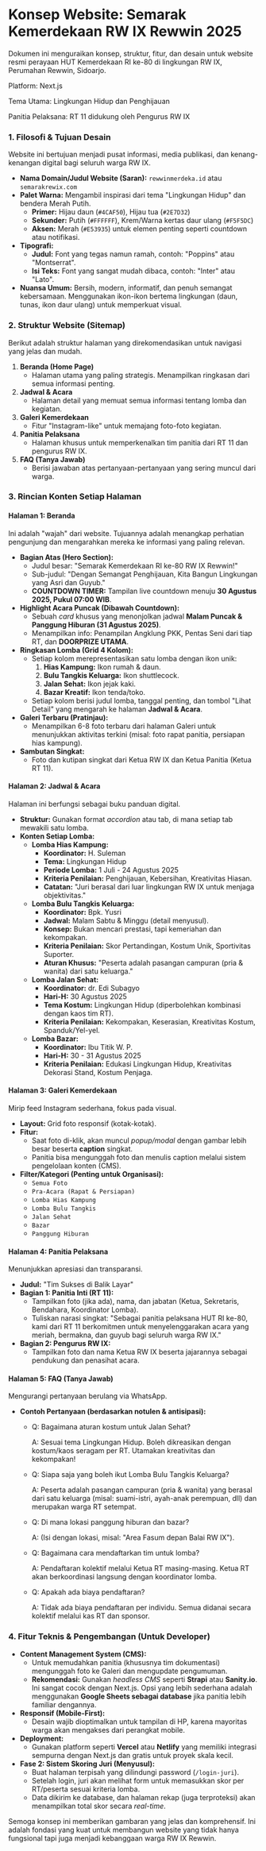 # Konsep Website: Semarak Kemerdekaan RW IX Rewwin 2025

Dokumen ini menguraikan konsep, struktur, fitur, dan desain untuk website resmi perayaan HUT Kemerdekaan RI ke-80 di lingkungan RW IX, Perumahan Rewwin, Sidoarjo.

Platform: Next.js

Tema Utama: Lingkungan Hidup dan Penghijauan

Panitia Pelaksana: RT 11 didukung oleh Pengurus RW IX

### 1. Filosofi & Tujuan Desain

Website ini bertujuan menjadi pusat informasi, media publikasi, dan kenang-kenangan digital bagi seluruh warga RW IX.

- **Nama Domain/Judul Website (Saran):** `rewwinmerdeka.id` atau `semarakrewix.com`
- **Palet Warna:** Mengambil inspirasi dari tema "Lingkungan Hidup" dan bendera Merah Putih.
  - **Primer:** Hijau daun (`#4CAF50`), Hijau tua (`#2E7D32`)
  - **Sekunder:** Putih (`#FFFFFF`), Krem/Warna kertas daur ulang (`#F5F5DC`)
  - **Aksen:** Merah (`#E53935`) untuk elemen penting seperti countdown atau notifikasi.
- **Tipografi:**
  - **Judul:** Font yang tegas namun ramah, contoh: "Poppins" atau "Montserrat".
  - **Isi Teks:** Font yang sangat mudah dibaca, contoh: "Inter" atau "Lato".
- **Nuansa Umum:** Bersih, modern, informatif, dan penuh semangat kebersamaan. Menggunakan ikon-ikon bertema lingkungan (daun, tunas, ikon daur ulang) untuk memperkuat visual.

### 2. Struktur Website (Sitemap)

Berikut adalah struktur halaman yang direkomendasikan untuk navigasi yang jelas dan mudah.

1. **Beranda (Home Page)**
   - Halaman utama yang paling strategis. Menampilkan ringkasan dari semua informasi penting.
2. **Jadwal & Acara**
   - Halaman detail yang memuat semua informasi tentang lomba dan kegiatan.
3. **Galeri Kemerdekaan**
   - Fitur "Instagram-like" untuk memajang foto-foto kegiatan.
4. **Panitia Pelaksana**
   - Halaman khusus untuk memperkenalkan tim panitia dari RT 11 dan pengurus RW IX.
5. **FAQ (Tanya Jawab)**
   - Berisi jawaban atas pertanyaan-pertanyaan yang sering muncul dari warga.

### 3. Rincian Konten Setiap Halaman

#### **Halaman 1: Beranda**

Ini adalah "wajah" dari website. Tujuannya adalah menangkap perhatian pengunjung dan mengarahkan mereka ke informasi yang paling relevan.

- **Bagian Atas (Hero Section):**
  - Judul besar: "Semarak Kemerdekaan RI ke-80 RW IX Rewwin!"
  - Sub-judul: "Dengan Semangat Penghijauan, Kita Bangun Lingkungan yang Asri dan Guyub."
  - **COUNTDOWN TIMER:** Tampilan live countdown menuju **30 Agustus 2025, Pukul 07:00 WIB**.
- **Highlight Acara Puncak (Dibawah Countdown):**
  - Sebuah *card* khusus yang menonjolkan jadwal **Malam Puncak & Panggung Hiburan (31 Agustus 2025)**.
  - Menampilkan info: Penampilan Angklung PKK, Pentas Seni dari tiap RT, dan **DOORPRIZE UTAMA**.
- **Ringkasan Lomba (Grid 4 Kolom):**
  - Setiap kolom merepresentasikan satu lomba dengan ikon unik:
    1. **Hias Kampung:** Ikon rumah & daun.
    2. **Bulu Tangkis Keluarga:** Ikon shuttlecock.
    3. **Jalan Sehat:** Ikon jejak kaki.
    4. **Bazar Kreatif:** Ikon tenda/toko.
  - Setiap kolom berisi judul lomba, tanggal penting, dan tombol "Lihat Detail" yang mengarah ke halaman **Jadwal & Acara**.
- **Galeri Terbaru (Pratinjau):**
  - Menampilkan 6-8 foto terbaru dari halaman Galeri untuk menunjukkan aktivitas terkini (misal: foto rapat panitia, persiapan hias kampung).
- **Sambutan Singkat:**
  - Foto dan kutipan singkat dari Ketua RW IX dan Ketua Panitia (Ketua RT 11).

#### **Halaman 2: Jadwal & Acara**

Halaman ini berfungsi sebagai buku panduan digital.

- **Struktur:** Gunakan format *accordion* atau tab, di mana setiap tab mewakili satu lomba.
- **Konten Setiap Lomba:**
  - **Lomba Hias Kampung:**
    - **Koordinator:** H. Suleman
    - **Tema:** Lingkungan Hidup
    - **Periode Lomba:** 1 Juli - 24 Agustus 2025
    - **Kriteria Penilaian:** Penghijauan, Kebersihan, Kreativitas Hiasan.
    - **Catatan:** "Juri berasal dari luar lingkungan RW IX untuk menjaga objektivitas."
  - **Lomba Bulu Tangkis Keluarga:**
    - **Koordinator:** Bpk. Yusri
    - **Jadwal:** Malam Sabtu & Minggu (detail menyusul).
    - **Konsep:** Bukan mencari prestasi, tapi kemeriahan dan kekompakan.
    - **Kriteria Penilaian:** Skor Pertandingan, Kostum Unik, Sportivitas Suporter.
    - **Aturan Khusus:** "Peserta adalah pasangan campuran (pria & wanita) dari satu keluarga."
  - **Lomba Jalan Sehat:**
    - **Koordinator:** dr. Edi Subagyo
    - **Hari-H:** 30 Agustus 2025
    - **Tema Kostum:** Lingkungan Hidup (diperbolehkan kombinasi dengan kaos tim RT).
    - **Kriteria Penilaian:** Kekompakan, Keserasian, Kreativitas Kostum, Spanduk/Yel-yel.
  - **Lomba Bazar:**
    - **Koordinator:** Ibu Titik W. P.
    - **Hari-H:** 30 - 31 Agustus 2025
    - **Kriteria Penilaian:** Edukasi Lingkungan Hidup, Kreativitas Dekorasi Stand, Kostum Penjaga.

#### **Halaman 3: Galeri Kemerdekaan**

Mirip feed Instagram sederhana, fokus pada visual.

- **Layout:** Grid foto responsif (kotak-kotak).
- **Fitur:**
  - Saat foto di-klik, akan muncul *popup/modal* dengan gambar lebih besar beserta **caption** singkat.
  - Panitia bisa mengunggah foto dan menulis caption melalui sistem pengelolaan konten (CMS).
- **Filter/Kategori (Penting untuk Organisasi):**
  - `Semua Foto`
  - `Pra-Acara (Rapat & Persiapan)`
  - `Lomba Hias Kampung`
  - `Lomba Bulu Tangkis`
  - `Jalan Sehat`
  - `Bazar`
  - `Panggung Hiburan`

#### **Halaman 4: Panitia Pelaksana**

Menunjukkan apresiasi dan transparansi.

- **Judul:** "Tim Sukses di Balik Layar"
- **Bagian 1: Panitia Inti (RT 11):**
  - Tampilkan foto (jika ada), nama, dan jabatan (Ketua, Sekretaris, Bendahara, Koordinator Lomba).
  - Tuliskan narasi singkat: "Sebagai panitia pelaksana HUT RI ke-80, kami dari RT 11 berkomitmen untuk menyelenggarakan acara yang meriah, bermakna, dan guyub bagi seluruh warga RW IX."
- **Bagian 2: Pengurus RW IX:**
  - Tampilkan foto dan nama Ketua RW IX beserta jajarannya sebagai pendukung dan penasihat acara.

#### **Halaman 5: FAQ (Tanya Jawab)**

Mengurangi pertanyaan berulang via WhatsApp.

- **Contoh Pertanyaan (berdasarkan notulen & antisipasi):**

  - Q: Bagaimana aturan kostum untuk Jalan Sehat?

    A: Sesuai tema Lingkungan Hidup. Boleh dikreasikan dengan kostum/kaos seragam per RT. Utamakan kreativitas dan kekompakan!

  - Q: Siapa saja yang boleh ikut Lomba Bulu Tangkis Keluarga?

    A: Peserta adalah pasangan campuran (pria & wanita) yang berasal dari satu keluarga (misal: suami-istri, ayah-anak perempuan, dll) dan merupakan warga RT setempat.

  - Q: Di mana lokasi panggung hiburan dan bazar?

    A: (Isi dengan lokasi, misal: "Area Fasum depan Balai RW IX").

  - Q: Bagaimana cara mendaftarkan tim untuk lomba?

    A: Pendaftaran kolektif melalui Ketua RT masing-masing. Ketua RT akan berkoordinasi langsung dengan koordinator lomba.

  - Q: Apakah ada biaya pendaftaran?

    A: Tidak ada biaya pendaftaran per individu. Semua didanai secara kolektif melalui kas RT dan sponsor.

### 4. Fitur Teknis & Pengembangan (Untuk Developer)

- **Content Management System (CMS):**
  - Untuk memudahkan panitia (khususnya tim dokumentasi) mengunggah foto ke Galeri dan mengupdate pengumuman.
  - **Rekomendasi:** Gunakan *headless CMS* seperti **Strapi** atau **Sanity.io**. Ini sangat cocok dengan Next.js. Opsi yang lebih sederhana adalah menggunakan **Google Sheets sebagai database** jika panitia lebih familiar dengannya.
- **Responsif (Mobile-First):**
  - Desain wajib dioptimalkan untuk tampilan di HP, karena mayoritas warga akan mengakses dari perangkat mobile.
- **Deployment:**
  - Gunakan platform seperti **Vercel** atau **Netlify** yang memiliki integrasi sempurna dengan Next.js dan gratis untuk proyek skala kecil.
- **Fase 2: Sistem Skoring Juri (Menyusul):**
  - Buat halaman terpisah yang dilindungi password (`/login-juri`).
  - Setelah login, juri akan melihat form untuk memasukkan skor per RT/peserta sesuai kriteria lomba.
  - Data dikirim ke database, dan halaman rekap (juga terproteksi) akan menampilkan total skor secara *real-time*.

Semoga konsep ini memberikan gambaran yang jelas dan komprehensif. Ini adalah fondasi yang kuat untuk membangun website yang tidak hanya fungsional tapi juga menjadi kebanggaan warga RW IX Rewwin.